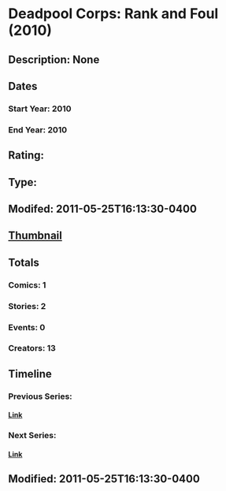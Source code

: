 # Deadpool Corps: Rank and Foul (2010)
## Description: None
## Dates
### Start Year: 2010
### End Year: 2010
## Rating: 
## Type: 
## Modifed: 2011-05-25T16:13:30-0400
## [Thumbnail](http://i.annihil.us/u/prod/marvel/i/mg/1/a0/4bacda3e42e4c.jpg)
## Totals
### Comics: 1
### Stories: 2
### Events: 0
### Creators: 13
## Timeline
### Previous Series: 
#### [Link]()
### Next Series: 
#### [Link]()
## Modified: 2011-05-25T16:13:30-0400